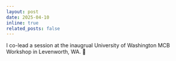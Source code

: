 ```yaml
---
layout: post
date: 2025-04-10
inline: true
related_posts: false
---
```


I co-lead a session at the inaugrual University of Washington MCB Workshop in Levenworth, WA. :mega: 
